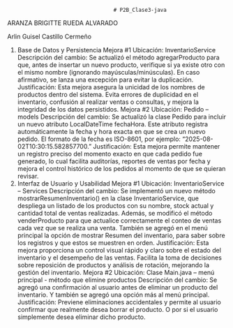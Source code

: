                                       # P2B_Clase3-java
ARANZA BRIGITTE RUEDA ALVARADO 

Arlin Guisel Castillo Cermeño  
1. Base de Datos y Persistencia
Mejora #1 
 Ubicación: InventarioService
Descripción del cambio:
Se actualizó el método agregarProducto para que, antes de insertar un nuevo producto, verifique si ya existe otro con el mismo nombre (ignorando mayúsculas/minúsculas). En caso afirmativo, se lanza una excepción para evitar la duplicación.
Justificación:
Esta mejora asegura la unicidad de los nombres de productos dentro del sistema. Evita errores de duplicidad en el inventario, confusión al realizar ventas o consultas, y mejora la integridad de los datos persistidos.
Mejora #2
 Ubicación: Pedido – models
Descripción del cambio:
Se actualizó la clase Pedido para incluir un nuevo atributo LocalDateTime fechaHora. Este atributo registra automáticamente la fecha y hora exacta en que se crea un nuevo pedido. El formato de la fecha es ISO-8601, por ejemplo: “2025-08-02T10:30:15.582857700.”
Justificación:
Esta mejora permite mantener un registro preciso del momento exacto en que cada pedido fue generado, lo cual facilita auditorías, reportes de ventas por fecha y mejora el control histórico de los pedidos al momento de que se quieran revisar.
4. Interfaz de Usuario y Usabilidad
Mejora #1
Ubicación: InventarioService – Services
 Descripción del cambio:
Se implementó un nuevo método mostrarResumenInventario() en la clase InventarioService, que despliega un listado de los productos con su nombre, stock actual y cantidad total de ventas realizadas. Además, se modificó el método venderProducto para que actualice correctamente el conteo de ventas cada vez que se realiza una venta.
También se agregó en el menú principal la opción de mostrar Resumen del inventario, para saber sobre los registros y que estos se muestren en orden.
Justificación:
Esta mejora proporciona un control visual rápido y claro sobre el estado del inventario y el desempeño de las ventas. Facilita la toma de decisiones sobre reposición de productos y análisis de rotación, mejorando la gestión del inventario.
Mejora #2
Ubicación: Clase Main.java – menú principal - método que elimine productos 
Descripción del cambio: Se agregó una confirmación al usuario antes de eliminar un producto del inventario. Y también se agregó una opción más al menú principal.
Justificación: Previene eliminaciones accidentales y permite al usuario confirmar que realmente desea borrar el producto. O por si el usuario simplemente desea eliminar dicho producto.
